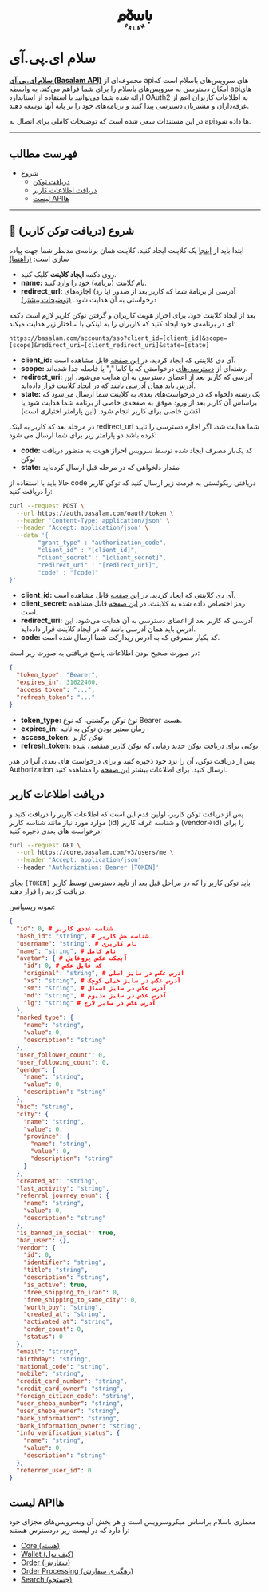 <link rel="stylesheet" href="./assets/fonts/Estedad-stylesheet.css" />


<p align="center">
  <svg width="70" fill="currentColor" viewBox="0 0 71 50" xmlns="http://www.w3.org/2000/svg"><path d="M46.2752 47.5265L42.8338 41.1055L41.0336 41.5265L40.9277 48.7897C40.9277 49.2107 41.2454 49.5791 41.7219 49.5791C42.1455 49.5791 42.5161 49.2107 42.5161 48.7897V48.1581L44.581 47.6844L44.8457 48.2107C45.0575 48.5792 45.534 48.737 45.9046 48.5265C46.3282 48.4213 46.487 47.9476 46.2752 47.5265ZM42.569 46.6318L42.622 44.0528L43.8397 46.316L42.569 46.6318Z"></path><path d="M55.6986 43.1054L52.0454 36.8423L50.6688 37.6318L51.463 42.1581L47.9157 39.2107L46.5391 40.0002L50.1923 46.2633C50.3512 46.5265 50.6159 46.6318 50.8806 46.6318C51.0394 46.6318 51.1453 46.5791 51.3042 46.5265C51.6748 46.316 51.8336 45.8423 51.5689 45.4739L50.2452 43.1581L52.0983 44.6844L53.422 43.9475L52.9984 41.5791L54.3221 43.8949C54.5338 44.2633 55.0104 44.4212 55.381 44.1581C55.8045 43.9475 55.9634 43.4739 55.6986 43.1054Z"></path><path d="M36.3205 48.4213H33.938V42.1055H32.3496V50.0002H36.3205C36.7441 50.0002 37.1147 49.6318 37.1147 49.2107C37.1147 48.7897 36.7441 48.4213 36.3205 48.4213Z"></path><path d="M26.0496 40.4214L22.0786 46.5266C21.8669 46.8951 21.9728 47.3688 22.3434 47.6319C22.714 47.8424 23.1905 47.7372 23.4552 47.3688L23.7729 46.8424L25.7848 47.5267L25.7319 48.1582C25.679 48.5793 26.0496 48.9477 26.4732 49.0003H26.5261C26.9496 49.0003 27.2673 48.6845 27.3203 48.2635L27.7968 41.0003L26.0496 40.4214ZM24.673 45.5267L26.1025 43.3688L25.9437 45.9477L24.673 45.5267Z"></path><path d="M16.7307 44.3162C16.3071 44.3162 15.8306 44.2109 15.46 43.9478C14.454 43.2636 14.1893 41.8425 14.8776 40.8425C15.1423 40.4741 15.6188 40.3688 15.9894 40.632C16.3601 40.8951 16.466 41.3688 16.2012 41.7372C15.9895 42.053 16.0953 42.4214 16.3601 42.632C16.6777 42.8425 17.0484 42.7372 17.2601 42.4741L17.4719 42.1583C17.6837 41.8425 17.5778 41.4741 17.3131 41.2635C16.8366 40.9478 16.466 40.4214 16.3601 39.8425C16.2542 39.2635 16.3601 38.6846 16.7307 38.1583L16.9425 37.8425C17.2602 37.3688 17.7896 37.0004 18.372 36.8951C18.9544 36.7899 19.5368 36.8951 20.0663 37.2636C20.5428 37.5793 20.9134 38.1057 21.0193 38.6846C21.1252 39.2636 21.0193 39.8425 20.6487 40.3688C20.3839 40.7372 19.9074 40.8425 19.5368 40.5793C19.1662 40.3162 19.0603 39.8425 19.325 39.4741C19.4309 39.3162 19.4838 39.1583 19.4309 39.0004C19.378 38.8425 19.325 38.6846 19.1662 38.5793C19.0073 38.4741 18.8485 38.4214 18.6897 38.4741C18.5308 38.5267 18.372 38.5793 18.2661 38.7372L18.0543 39.053C17.9484 39.2109 17.8955 39.3688 17.9484 39.5267C18.0014 39.6846 18.0543 39.8425 18.2132 39.9478C19.2191 40.632 19.4839 42.053 18.7956 43.053L18.5838 43.3688C18.1073 44.0004 17.419 44.3162 16.7307 44.3162Z"></path><path d="M64.1178 36.8419C65.2875 36.8419 66.2356 35.8993 66.2356 34.7366C66.2356 33.5739 65.2875 32.6313 64.1178 32.6313C62.9482 32.6313 62 33.5739 62 34.7366C62 35.8993 62.9482 36.8419 64.1178 36.8419Z"></path><path d="M65.7057 16.842V23.6841C65.7057 24.5788 65.0174 25.263 64.1173 25.263C63.2172 25.263 62.5289 24.5788 62.5289 23.6841V8.4209H57.2344V23.6841C57.2344 27.4735 60.3052 30.5262 64.1173 30.5262C67.9294 30.5262 71.0002 27.4735 71.0002 23.6841V16.842H65.7057Z"></path><path d="M49.8218 23.6841C49.8218 24.5788 49.1335 25.263 48.2334 25.263C47.3333 25.263 46.645 24.5788 46.645 23.6841V16.8419H41.3505V23.6841C41.3505 24.5788 40.6622 25.263 39.7621 25.263C38.862 25.263 38.1737 24.5788 38.1737 23.6841V16.8419H32.8792V19.8419C32.6674 19.2104 32.3497 18.6314 31.9791 18.1051L28.6965 13.4735L31.1849 9.89458L26.8434 6.89458L25.4139 8.89458L22.9784 5.4209L18.6368 8.4209L22.1842 13.4735L18.9015 18.1051C18.2662 18.9998 17.8956 19.9472 17.6838 20.9998C16.7308 17.9998 13.9247 15.7893 10.5891 15.7893C6.51231 15.7893 3.17673 19.1051 3.17673 23.1577C3.17673 24.2104 3.38849 25.263 3.81206 26.1577C1.5354 27.4209 0 29.8419 0 32.5788V34.6841H5.29456V32.5788C5.29456 31.4209 6.24758 30.4735 7.41238 30.4735H10.2714C10.3773 30.4735 10.4832 30.4735 10.5891 30.4735C14.0835 30.4735 17.0485 28.0525 17.7897 24.7893C18.7427 28.0525 21.8136 30.4735 25.4139 30.4735C28.9612 30.4735 31.9262 28.1577 32.9851 24.9998C33.6204 28.1051 36.4266 30.4735 39.7092 30.4735C41.2975 30.4735 42.78 29.9472 43.9448 28.9998C45.1096 29.8946 46.5921 30.4735 48.1805 30.4735C51.9925 30.4735 55.0634 27.4209 55.0634 23.6314V16.7893H49.7688V23.6841H49.8218ZM10.642 25.263H10.4832C9.37136 25.1577 8.52422 24.263 8.52422 23.1577C8.52422 21.9998 9.47724 21.0525 10.642 21.0525C11.8068 21.0525 12.7599 21.9998 12.7599 23.1577C12.7599 24.3156 11.8068 25.263 10.642 25.263ZM25.4668 25.263C24.0373 25.263 22.8195 24.0525 22.8195 22.6314C22.8195 22.1051 22.9784 21.5788 23.2961 21.1051L25.4668 18.0525L27.6376 21.1051C27.9552 21.5262 28.1141 22.0525 28.1141 22.6314C28.1141 24.0525 26.8963 25.263 25.4668 25.263Z"></path></svg>
</p>

# سلام ای.پی.آی

**[سلام ای.پی.آی (Basalam API)](https://developers.basalam.com)** مجموعه‌ای از api‌های سرویس‌های باسلام است که امکان دسترسی به سرویس‌های باسلام را برای شما فراهم می‌کند. به واسطه api‌های ارائه شده شما می‌توانید با استفاده از استاندارد OAuth2 به اطلاعات کاربران اعم از غرفه‌داران و مشتریان دسترسی پیدا کنید و برنامه‌های خود را بر پایه آنها توسعه دهید.

در این مستندات سعی شده است که توضیحات کاملی برای اتصال به api‌ها داده شود.

---

## فهرست مطالب

* شروع
  * [دریافت توکن](#-شروع-دریافت-توکن-کاربر)
  * [دریافت اطلاعات کاربر](#دریافت-اطلاعات-کاربر)
  * [لیست APIها](#لیست-apiها)

---

## 🚀 شروع (دریافت توکن کاربر)

ابتدا باید از [اینجا](https://developers.basalam.com/clients) یک کلاینت ایجاد کنید.
کلاینت همان برنامه‌ی مدنظر شما جهت پیاده سازی است: [(راهنما)](https://developers.basalam.com/authorization#%D8%A7%DB%8C%D8%AC%D8%A7%D8%AF-%DA%A9%D9%84%D8%A7%DB%8C%D9%86%D8%AA)

* روی دکمه **ایجاد کلاینت** کلیک کنید.
* **name:** نام کلاینت (برنامه) خود را وارد کنید.
* **redirect_url:** آدرسی از برنامهٔ شما که کاربر بعد از صدور (یا رد) اجازه‌های درخواستی به آن هدایت شود. [(توضیحات بیشتر)](https://developers.basalam.com/authorization#%D8%AF%D8%B1%DB%8C%D8%A7%D9%81%D8%AA-%D8%AF%D8%B3%D8%AA%D8%B1%D8%B3%DB%8C-%D8%A7%D8%B2-%DA%A9%D8%A7%D8%B1%D8%A8%D8%B1)

بعد از ایجاد کلاینت خود، برای احراز هویت کاربران و گرفتن توکن کاربر لازم است دکمه ای در برنامه‌ی خود ایجاد کنید که کاربران را به لینکی با ساختار زیر هدایت میکند:

```
https://basalam.com/accounts/sso?client_id=[client_id]&scope=[scope]&redirect_uri=[client_redirect_uri]&state=[state]
```

* **client_id:** آی دی کلاینتی که ایجاد کردید. در [این صفحه](https://developers.basalam.com/clients) قابل مشاهده است.
* **scope:** رشته‌ای از [دسترسی‌های](https://developers.basalam.com/scopes) درخواستی که با کاما "," یا فاصله جدا شده‌اند.
* **redirect_uri:** آدرسی که کاربر بعد از اعطای دسترسی به آن هدایت می‌شود، این آدرس باید همان آدرسی باشد که در ایجاد کلاینت قرار داده‌اید.
* **state:** یک رشته دلخواه که در درخواست‌های بعدی به کلاینت شما ارسال می‌شود که براساس آن کاربر بعد از ورود موفق به صفحه‌ی خاصی از برنامه شما هدایت شود یا اکشن خاصی برای کاربر انجام شود. (این پارامتر اختیاری است)

در مرحله بعد که کاربر به لینک redirect_uri شما هدایت شد، اگر اجازه دسترسی را تایید کرده باشد دو پارامتر زیر برای شما ارسال می شود:

* **code:** کد یک‌بار مصرف ایجاد شده توسط سرویس احراز هویت به منظور دریافت توکن
* **state:** مقدار دلخواهی که در مرحله قبل ارسال کرده‌اید

حالا باید با استفاده از code دریافتی ریکوئستی به فرمت زیر ارسال کنید که توکن کاربر را دریافت کنید:

```bash
curl --request POST \
  --url https://auth.basalam.com/oauth/token \
  --header 'Content-Type: application/json' \
  --header 'Accept: application/json' \
  --data '{
        "grant_type" : "authorization_code",
        "client_id" : "[client_id]",
        "client_secret" : "[client_secret]",
        "redirect_uri" : "[redirect_uri]",
        "code" : "[code]"
}'
```

* **client_id:** آی دی کلاینتی که ایجاد کردید. در [این صفحه](https://developers.basalam.com/clients) قابل مشاهده است.
* **client_secret:** رمز اختصاص داده شده به کلاینت. در [این صفحه](https://developers.basalam.com/clients) قابل مشاهده است.
* **redirect_uri:** آدرسی که کاربر بعد از اعطای دسترسی به آن هدایت می‌شود، این آدرس باید همان آدرسی باشد که در ایجاد کلاینت قرار داده‌اید.
* **code:** کد یکبار مصرفی که به آدرس ریدارکت شما ارسال شده است.

در صورت صحیح بودن اطلاعات، پاسخ دریافتی به صورت زیر است:

```json
{
  "token_type": "Bearer",
  "expires_in": 31622400,
  "access_token": "...",
  "refresh_token": "..."
}
```

* **token_type:** نوع توکن برگشتی، که نوع Bearer هست.
* **expires_in:** زمان معتبر بودن توکن به ثانیه
* **access_token:** توکن کاربر
* **refresh_token:** توکنی برای دریافت توکن جدید زمانی که توکن کاربر منقضی شده

پس از دریافت توکن، آن را نزد خود ذخیره کنید و برای درخواست های بعدی آنرا در هدر Authorization ارسال کنید.
برای اطلاعات بیشتر [این صفحه](https://developers.basalam.com/authorization#%D9%85%D8%B1%D8%AD%D9%84%D9%87-%D8%B3%D9%88%D9%85-%D8%AF%D8%B1%DB%8C%D8%A7%D9%81%D8%AA-%D8%A7%D8%B7%D9%84%D8%A7%D8%B9%D8%A7%D8%AA-%DA%A9%D8%A7%D8%B1%D8%A8%D8%B1) را مشاهده کنید.

## دریافت اطلاعات کاربر

پس از دریافت توکن کاربر، اولین قدم این است که اطلاعات کاربر را دریافت کنید و موارد مورد نیاز مانند شناسه کاربر (id) و شناسه غرفه کاربر (vendor->id) را برای درخواست های بعدی ذخیره کنید:

```bash
curl --request GET \
  --url https://core.basalam.com/v3/users/me \
  --header 'Accept: application/json'
  --header 'Authorization: Bearer [TOKEN]'
```

بجای `[TOKEN]` باید توکن کاربر را که در مراحل قبل بعد از تایید دسترسی توسط کاربر دریافت کردید را قرار دهید.

نمونه ریسپانس:

```json
{
  "id": 0, # شناسه عددی کاربر
  "hash_id": "string", # شناسه هش کاربر
  "username": "string", # نام کاربری
  "name": "string", # نام کامل
  "avatar": { # آبجکت عکس پروفایل
    "id": 0, # کد فایل عکس
    "original": "string", # آدرس عکس در سایز اصلی
    "xs": "string", # آدرس عکس در سایز خیلی کوچک
    "sm": "string", # آدرس عکس در سایز اسمال
    "md": "string", # آدرس عکس در سایز مدیوم
    "lg": "string" # آدرس عکس در سایز لارج
  },
  "marked_type": {
    "name": "string",
    "value": 0,
    "description": "string"
  },
  "user_follower_count": 0,
  "user_following_count": 0,
  "gender": {
    "name": "string",
    "value": 0,
    "description": "string"
  },
  "bio": "string",
  "city": {
    "name": "string",
    "value": 0,
    "province": {
      "name": "string",
      "value": 0,
      "description": "string"
    }
  },
  "created_at": "string",
  "last_activity": "string",
  "referral_journey_enum": {
    "name": "string",
    "value": 0,
    "description": "string"
  },
  "is_banned_in_social": true,
  "ban_user": {},
  "vendor": {
    "id": 0,
    "identifier": "string",
    "title": "string",
    "description": "string",
    "is_active": true,
    "free_shipping_to_iran": 0,
    "free_shipping_to_same_city": 0,
    "worth_buy": "string",
    "created_at": "string",
    "activated_at": "string",
    "order_count": 0,
    "status": 0
  },
  "email": "string",
  "birthday": "string",
  "national_code": "string",
  "mobile": "string",
  "credit_card_number": "string",
  "credit_card_owner": "string",
  "foreign_citizen_code": "string",
  "user_sheba_number": "string",
  "user_sheba_owner": "string",
  "bank_information": "string",
  "bank_information_owner": "string",
  "info_verification_status": {
    "name": "string",
    "value": 0,
    "description": "string"
  },
  "referrer_user_id": 0
}
```

## لیست APIها

معماری باسلام براساس میکروسرویس است و هر بخش آن وبسرویس‌های مجزای خود را دارد که در لیست زیر دردسترس هستند:

* [Core (هسته)](https://developers.basalam.com/services#-%D9%87%D8%B3%D8%AA%D9%87-core)
* [Wallet (کیف پول)](https://developers.basalam.com/services#-%DA%A9%DB%8C%D9%81-%D9%BE%D9%88%D9%84-wallet)
* [Order (سفارش)](https://developers.basalam.com/services#-%D8%B3%D9%81%D8%A7%D8%B1%D8%B4-order)
* [Order Processing (رهگیری سفارش)](https://developers.basalam.com/services#-%D8%B1%D9%87%DA%AF%DB%8C%D8%B1%DB%8C-%D8%B3%D9%81%D8%A7%D8%B1%D8%B4-order-processing)
* [Search (جستجو)](https://developers.basalam.com/services#-%D8%AC%D8%B3%D8%AA%D8%AC%D9%88-search)

